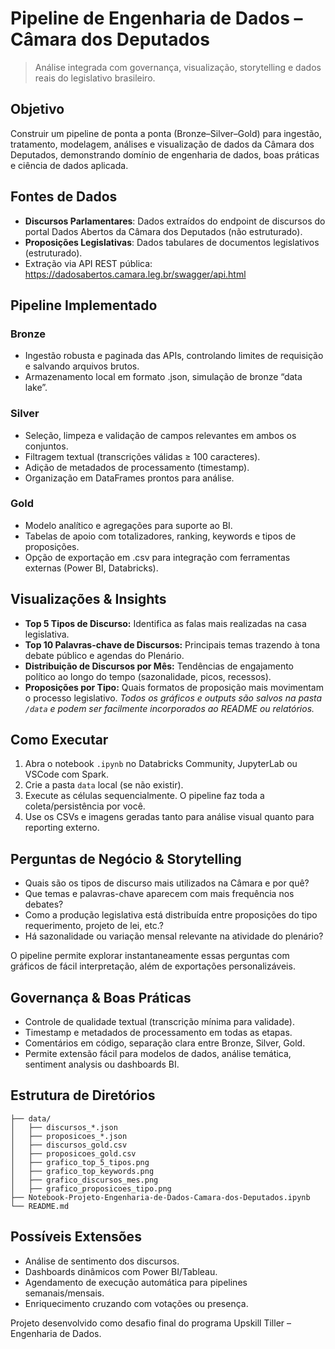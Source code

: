 # Pipeline de Engenharia de Dados – Câmara dos Deputados

> Análise integrada com governança, visualização, storytelling e dados reais do legislativo brasileiro.

## Objetivo
Construir um pipeline de ponta a ponta (Bronze–Silver–Gold) para ingestão, tratamento, modelagem, análises e visualização de dados da Câmara dos Deputados, demonstrando domínio de engenharia de dados, boas práticas e ciência de dados aplicada.

## Fontes de Dados
- **Discursos Parlamentares**: Dados extraídos do endpoint de discursos do portal Dados Abertos da Câmara dos Deputados (não estruturado).
- **Proposições Legislativas**: Dados tabulares de documentos legislativos (estruturado).
- Extração via API REST pública: https://dadosabertos.camara.leg.br/swagger/api.html

## Pipeline Implementado
### Bronze
- Ingestão robusta e paginada das APIs, controlando limites de requisição e salvando arquivos brutos.
- Armazenamento local em formato .json, simulação de bronze “data lake”.

### Silver
- Seleção, limpeza e validação de campos relevantes em ambos os conjuntos.
- Filtragem textual (transcrições válidas ≥ 100 caracteres).
- Adição de metadados de processamento (timestamp).
- Organização em DataFrames prontos para análise.

### Gold
- Modelo analítico e agregações para suporte ao BI.
- Tabelas de apoio com totalizadores, ranking, keywords e tipos de proposições.
- Opção de exportação em .csv para integração com ferramentas externas (Power BI, Databricks).

## Visualizações & Insights
- **Top 5 Tipos de Discurso:** Identifica as falas mais realizadas na casa legislativa.
- **Top 10 Palavras-chave de Discursos:** Principais temas trazendo à tona debate público e agendas do Plenário.
- **Distribuição de Discursos por Mês:** Tendências de engajamento político ao longo do tempo (sazonalidade, picos, recessos).
- **Proposições por Tipo:** Quais formatos de proposição mais movimentam o processo legislativo.
*Todos os gráficos e outputs são salvos na pasta `/data` e podem ser facilmente incorporados ao README ou relatórios.*

## Como Executar
1. Abra o notebook `.ipynb` no Databricks Community, JupyterLab ou VSCode com Spark.
2. Crie a pasta `data` local (se não existir).
3. Execute as células sequencialmente. O pipeline faz toda a coleta/persistência por você.
4. Use os CSVs e imagens geradas tanto para análise visual quanto para reporting externo.

## Perguntas de Negócio & Storytelling
- Quais são os tipos de discurso mais utilizados na Câmara e por quê?
- Que temas e palavras-chave aparecem com mais frequência nos debates?
- Como a produção legislativa está distribuída entre proposições do tipo requerimento, projeto de lei, etc.?
- Há sazonalidade ou variação mensal relevante na atividade do plenário?

O pipeline permite explorar instantaneamente essas perguntas com gráficos de fácil interpretação, além de exportações personalizáveis.

## Governança & Boas Práticas
- Controle de qualidade textual (transcrição mínima para validade).
- Timestamp e metadados de processamento em todas as etapas.
- Comentários em código, separação clara entre Bronze, Silver, Gold.
- Permite extensão fácil para modelos de dados, análise temática, sentiment analysis ou dashboards BI.

## Estrutura de Diretórios
```shell
├── data/
│   ├── discursos_*.json
│   ├── proposicoes_*.json
│   ├── discursos_gold.csv
│   ├── proposicoes_gold.csv
│   ├── grafico_top_5_tipos.png
│   ├── grafico_top_keywords.png
│   ├── grafico_discursos_mes.png
│   ├── grafico_proposicoes_tipo.png
├── Notebook-Projeto-Engenharia-de-Dados-Camara-dos-Deputados.ipynb
└── README.md
```

## Possíveis Extensões
- Análise de sentimento dos discursos.
- Dashboards dinâmicos com Power BI/Tableau.
- Agendamento de execução automática para pipelines semanais/mensais.
- Enriquecimento cruzando com votações ou presença.

Projeto desenvolvido como desafio final do programa Upskill Tiller – Engenharia de Dados.
